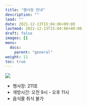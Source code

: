 ```yaml
---
title: "행사장 안내"
description: ""
lead: ""
date: 2021-12-13T15:04:06+09:00
lastmod: 2021-12-13T15:04:06+09:00
draft: false
images: []
menu: 
  docs:
    parent: "general"
weight: 11
toc: true
---
```


<img src='../map_interior.gif'>

* 행사장: 211호
* 개방시간: 오전 9시 - 오후 11시
* 음식물 취식 불가